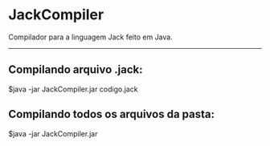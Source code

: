 # JackCompiler
Compilador para a linguagem Jack feito em Java.

---

## Compilando arquivo .jack:

$java -jar JackCompiler.jar codigo.jack

## Compilando todos os arquivos da pasta:

$java -jar JackCompiler.jar

